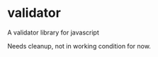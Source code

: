 validator
=========

A validator library for javascript

Needs cleanup, not in working condition for now.
